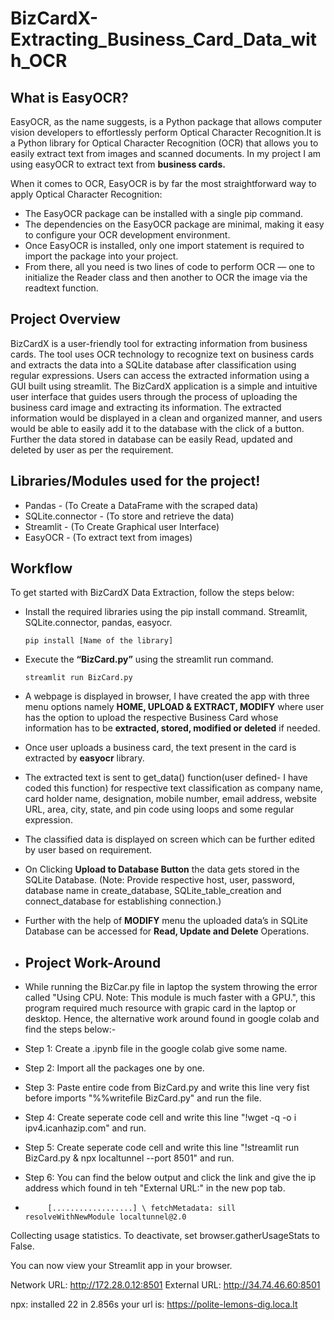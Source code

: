 # BizCardX-Extracting_Business_Card_Data_with_OCR

## What is EasyOCR?

   EasyOCR, as the name suggests, is a Python package that allows computer vision developers to effortlessly perform Optical Character Recognition.It is a Python library for Optical Character Recognition (OCR) that allows you to easily extract text from images and scanned documents. In my project I am using easyOCR to extract text from **business cards.**
   
   When it comes to OCR, EasyOCR is by far the most straightforward way to apply Optical Character Recognition:

   - The EasyOCR package can be installed with a single pip command.
   - The dependencies on the EasyOCR package are minimal, making it easy to configure your OCR development environment.
   - Once EasyOCR is installed, only one import statement is required to import the package into your project.
   - From there, all you need is two lines of code to perform OCR — one to initialize the Reader class and then another to OCR the image via the readtext function.

## Project Overview
 
   BizCardX is a user-friendly tool for extracting information from business cards. The tool uses OCR technology to recognize text on business cards and extracts the data into a SQLite database after classification using regular expressions. Users can access the extracted information using a GUI built using streamlit.
   The BizCardX application is a simple and intuitive user interface that guides users through the process of uploading the business card image and extracting its information. The extracted information would be displayed in a clean and organized manner, and users would be able to easily add it to the database with the click of a button. Further the data stored in database can be easily Read, updated and deleted by user as per the requirement.
   
  
## Libraries/Modules used for the project!

   - Pandas - (To Create a DataFrame with the scraped data)
   - SQLite.connector - (To store and retrieve the data)
   - Streamlit - (To Create Graphical user Interface)
   - EasyOCR - (To extract text from images)
   
   
## Workflow

   To get started with BizCardX Data Extraction, follow the steps below:

- Install the required libraries using the pip install command. Streamlit, SQLite.connector, pandas, easyocr.
   
      pip install [Name of the library]

- Execute the **“BizCard.py”** using the streamlit run command.

      streamlit run BizCard.py

- A webpage is displayed in browser, I have created the app with three menu options namely **HOME, UPLOAD & EXTRACT, MODIFY** where user has the option to upload the respective Business Card whose information has to be **extracted, stored, modified or deleted** if needed.

- Once user uploads a business card, the text present in the card is extracted by **easyocr** library.

- The extracted text is sent to get_data() function(user defined- I have coded this function) for respective text classification as company name, card holder name, designation, mobile number, email address, website URL, area, city, state, and pin code using loops and some regular expression.

- The classified data is displayed on screen which can be further edited by user based on requirement.

- On Clicking **Upload to Database Button** the data gets stored in the SQLite Database. (Note: Provide respective host, user, password, database name in create_database, SQLite_table_creation and connect_database for establishing connection.)

- Further with the help of **MODIFY** menu the uploaded data’s in SQLite Database can be accessed for **Read, Update and Delete** Operations.

- ## Project Work-Around
- While running the BizCar.py file in laptop the system throwing the error called "Using CPU. Note: This module is much faster with a GPU.", this program required much resource with grapic card in the laptop or desktop. Hence, the alternative work around found in google colab and find the steps below:-
 
- Step 1:  Create a .ipynb file in the google colab give some name.
- Step 2:  Import all the packages one by one.
- Step 3:  Paste entire code from BizCard.py and write this line very fist before imports "%%writefile BizCard.py" and run the file.
- Step 4:  Create seperate code cell and write this line "!wget -q -o i ipv4.icanhazip.com" and run.
- Step 5:  Create seperate code cell and write this line "!streamlit run BizCard.py & npx localtunnel --port 8501" and run.
- Step 6:  You can find the below output and click the link and give the ip address which found in teh "External URL:" in the new pop tab.

-          [..................] \ fetchMetadata: sill resolveWithNewModule localtunnel@2.0
Collecting usage statistics. To deactivate, set browser.gatherUsageStats to False.


  You can now view your Streamlit app in your browser.

  Network URL: http://172.28.0.12:8501
  External URL: http://34.74.46.60:8501

npx: installed 22 in 2.856s
your url is: https://polite-lemons-dig.loca.lt

